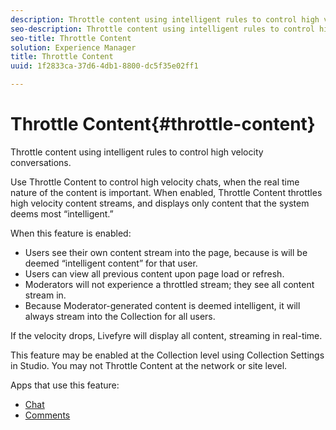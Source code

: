 ```yaml
---
description: Throttle content using intelligent rules to control high velocity conversations.
seo-description: Throttle content using intelligent rules to control high velocity conversations.
seo-title: Throttle Content
solution: Experience Manager
title: Throttle Content
uuid: 1f2833ca-37d6-4db1-8800-dc5f35e02ff1

---
```


# Throttle Content{#throttle-content}

Throttle content using intelligent rules to control high velocity conversations.

Use Throttle Content to control high velocity chats, when the real time nature of the content is important. When enabled, Throttle Content throttles high velocity content streams, and displays only content that the system deems most “intelligent.”

When this feature is enabled:

* Users see their own content stream into the page, because is will be deemed “intelligent content” for that user.
* Users can view all previous content upon page load or refresh.
* Moderators will not experience a throttled stream; they see all content stream in.
* Because Moderator-generated content is deemed intelligent, it will always stream into the Collection for all users.

If the velocity drops, Livefyre will display all content, streaming in real-time.

This feature may be enabled at the Collection level using Collection Settings in Studio. You may not Throttle Content at the network or site level.

Apps that use this feature:

* [Chat](../../c-about-apps/c-chat-app/c-chat-app.md#c_chat_app) 
* [Comments](/help/using/c-about-apps/c-comments/c-comments.md)

